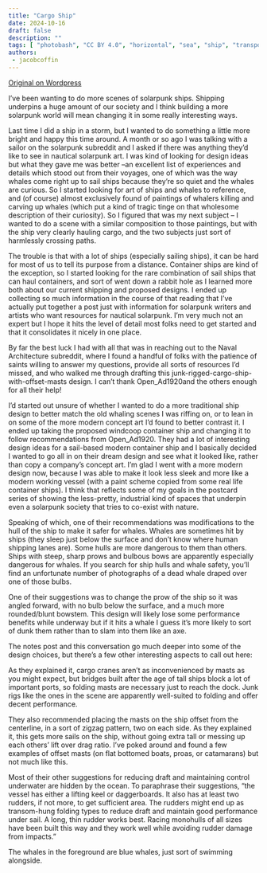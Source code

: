```yaml
---
title: "Cargo Ship"
date: 2024-10-16
draft: false
description: ""
tags: [ "photobash", "CC BY 4.0", "horizontal", "sea", "ship", "transport" ]
authors:
 - jacobcoffin
---
```


[Original on Wordpress](https://jacobcoffinwrites.wordpress.com/2024/10/16/solarpunk-cargo-ship/)

I’ve been wanting to do more scenes of solarpunk ships. Shipping underpins a huge amount of our society and I think building a more solarpunk world will mean changing it in some really interesting ways.

Last time I did a ship in a storm, but I wanted to do something a little more bright and happy this time around. A month or so ago I was talking with a sailor on the solarpunk subreddit and I asked if there was anything they’d like to see in nautical solarpunk art. I was kind of looking for design ideas but what they gave me was better –an excellent list of experiences and details which stood out from their voyages, one of which was the way whales come right up to sail ships because they’re so quiet and the whales are curious. So I started looking for art of ships and whales to reference, and (of course) almost exclusively found of paintings of whalers killing and carving up whales (which put a kind of tragic tinge on that wholesome description of their curiosity). So I figured that was my next subject – I wanted to do a scene with a similar composition to those paintings, but with the ship very clearly hauling cargo, and the two subjects just sort of harmlessly crossing paths.

The trouble is that with a lot of ships (especially sailing ships), it can be hard for most of us to tell its purpose from a distance. Container ships are kind of the exception, so I started looking for the rare combination of sail ships that can haul containers, and sort of went down a rabbit hole as I learned more both about our current shipping and proposed designs. I ended up collecting so much information in the course of that reading that I’ve actually put together a post just with information for solarpunk writers and artists who want resources for nautical solarpunk. I’m very much not an expert but I hope it hits the level of detail most folks need to get started and that it consolidates it nicely in one place.

By far the best luck I had with all that was in reaching out to the Naval Architecture subreddit, where I found a handful of folks with the patience of saints willing to answer my questions, provide all sorts of resources I’d missed, and who walked me through drafting this junk-rigged-cargo-ship-with-offset-masts design. I can’t thank Open_Ad1920and the others enough for all their help!

I’d started out unsure of whether I wanted to do a more traditional ship design to better match the old whaling scenes I was riffing on, or to lean in on some of the more modern concept art I’d found to better contrast it. I ended up taking the proposed windcoop container ship and changing it to follow recommendations from Open_Ad1920. They had a lot of interesting design ideas for a sail-based modern container ship and I basically decided I wanted to go all in on their dream design and see what it looked like, rather than copy a company’s concept art. I’m glad I went with a more modern design now, because I was able to make it look less sleek and more like a modern working vessel (with a paint scheme copied from some real life container ships). I think that reflects some of my goals in the postcard series of showing the less-pretty, industrial kind of spaces that underpin even a solarpunk society that tries to co-exist with nature.

Speaking of which, one of their recommendations was modifications to the hull of the ship to make it safer for whales. Whales are sometimes hit by ships (they sleep just below the surface and don’t know where human shipping lanes are). Some hulls are more dangerous to them than others. Ships with steep, sharp prows and bulbous bows are apparently especially dangerous for whales. If you search for ship hulls and whale safety, you’ll find an unfortunate number of photographs of a dead whale draped over one of those bulbs.

One of their suggestions was to change the prow of the ship so it was angled forward, with no bulb below the surface, and a much more rounded/blunt bowstem. This design will likely lose some performance benefits while underway but if it hits a whale I guess it’s more likely to sort of dunk them rather than to slam into them like an axe.

The notes post and this conversation go much deeper into some of the design choices, but there’s a few other interesting aspects to call out here:

As they explained it, cargo cranes aren’t as inconvenienced by masts as you might expect, but bridges built after the age of tall ships block a lot of important ports, so folding masts are necessary just to reach the dock. Junk rigs like the ones in the scene are apparently well-suited to folding and offer decent performance.

They also recommended placing the masts on the ship offset from the centerline, in a sort of zigzag pattern, two on each side. As they explained it, this gets more sails on the ship, without going extra tall or messing up each others’ lift over drag ratio. I’ve poked around and found a few examples of offset masts (on flat bottomed boats, proas, or catamarans) but not much like this.

Most of their other suggestions for reducing draft and maintaining control underwater are hidden by the ocean. To paraphrase their suggestions, “the vessel has either a lifting keel or daggerboards. It also has at least two rudders, if not more, to get sufficient area. The rudders might end up as transom-hung folding types to reduce draft and maintain good performance under sail. A long, thin rudder works best. Racing monohulls of all sizes have been built this way and they work well while avoiding rudder damage from impacts.”

The whales in the foreground are blue whales, just sort of swimming alongside.
